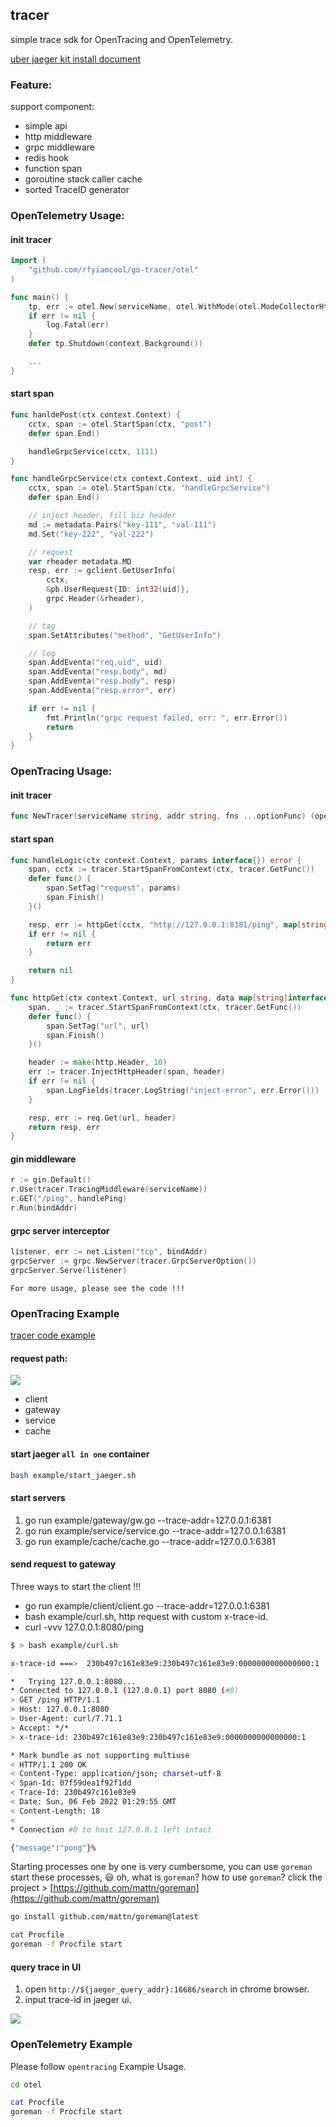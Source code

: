 ## tracer

simple trace sdk for OpenTracing and OpenTelemetry.

[uber jaeger kit install document](./docs/jaeger_install.md)

### Feature:

support component:

- simple api
- http middleware
- grpc middleware
- redis hook
- function span
- goroutine stack caller cache
- sorted TraceID generator

### OpenTelemetry Usage:

#### init tracer

```go
import (
	"github.com/rfyiamcool/go-tracer/otel"
)

func main() {
	tp, err := otel.New(serviceName, otel.WithMode(otel.ModeCollectorHttp), otel.WithAddress(url), otel.WithQueueSize(3000))
	if err != nil {
		log.Fatal(err)
	}
	defer tp.Shutdown(context.Background())

	...
}
```

#### start span

```go
func hanldePost(ctx context.Context) {
	cctx, span := otel.StartSpan(ctx, "post")
	defer span.End()

	handleGrpcService(cctx, 1111)
}

func handleGrpcService(ctx context.Context, uid int) {
	cctx, span := otel.StartSpan(ctx, "handleGrpcService")
	defer span.End()

	// inject header, fill biz header
	md := metadata.Pairs("key-111", "val-111")
	md.Set("key-222", "val-222")

	// request
	var rheader metadata.MD
	resp, err := gclient.GetUserInfo(
		cctx,
		&pb.UserRequest{ID: int32(uid)},
		grpc.Header(&rheader),
	)

	// tag
	span.SetAttributes("method", "GetUserInfo")

	// log
	span.AddEventa("req.uid", uid)
	span.AddEventa("resp.body", md)
	span.AddEventa("resp.body", resp)
	span.AddEventa("resp.error", err)

	if err != nil {
		fmt.Println("grpc request failed, err: ", err.Error())
		return
	}
}
```

### OpenTracing Usage:

#### init tracer

```go
func NewTracer(serviceName string, addr string, fns ...optionFunc) (opentracing.Tracer, io.Closer, error) {
```

#### start span

```go
func handleLogic(ctx context.Context, params interface{}) error {
	span, cctx := tracer.StartSpanFromContext(ctx, tracer.GetFunc())
	defer func() {
		span.SetTag("request", params)
		span.Finish()
	}()

	resp, err := httpGet(cctx, "http://127.0.0.1:8181/ping", map[string]interface{}{"k1": "v1"})
	if err != nil {
		return err
	}

	return nil
}

func httpGet(ctx context.Context, url string, data map[string]interface{}) (*req.Resp, error) {
	span, _ := tracer.StartSpanFromContext(ctx, tracer.GetFunc())
	defer func() {
		span.SetTag("url", url)
		span.Finish()
	}()

	header := make(http.Header, 10)
	err := tracer.InjectHttpHeader(span, header)
	if err != nil {
		span.LogFields(tracer.LogString("inject-error", err.Error()))
	}

	resp, err := req.Get(url, header)
	return resp, err
}
```

#### gin middleware

```go
r := gin.Default()
r.Use(tracer.TracingMiddleware(serviceName))
r.GET("/ping", handlePing)
r.Run(bindAddr)
```

#### grpc server interceptor

```go
listener, err := net.Listen("tcp", bindAddr)
grpcServer := grpc.NewServer(tracer.GrpcServerOption())
grpcServer.Serve(listener)
```

`For more usage, please see the code !!!`

### OpenTracing Example 

[tracer code example](http://git.hualala.com/gopkg/tracer/example/)

#### request path:

![](docs/trace.jpg)

- client
- gateway
- service
- cache

#### start jaeger `all in one` container

```sh
bash example/start_jaeger.sh
```

#### start servers

1. go run example/gateway/gw.go --trace-addr=127.0.0.1:6381
2. go run example/service/service.go --trace-addr=127.0.0.1:6381
3. go run example/cache/cache.go --trace-addr=127.0.0.1:6381

#### send request to gateway

Three ways to start the client !!!

- go run example/client/client.go --trace-addr=127.0.0.1:6381
- bash example/curl.sh, http request with custom x-trace-id.
- curl -vvv 127.0.0.1:8080/ping

```sh
$ > bash example/curl.sh

x-trace-id ===>  230b497c161e83e9:230b497c161e83e9:0000000000000000:1

*   Trying 127.0.0.1:8080...
* Connected to 127.0.0.1 (127.0.0.1) port 8080 (#0)
> GET /ping HTTP/1.1
> Host: 127.0.0.1:8080
> User-Agent: curl/7.71.1
> Accept: */*
> x-trace-id: 230b497c161e83e9:230b497c161e83e9:0000000000000000:1

* Mark bundle as not supporting multiuse
< HTTP/1.1 200 OK
< Content-Type: application/json; charset=utf-8
< Span-Id: 07f59dea1f92f1dd
< Trace-Id: 230b497c161e83e9
< Date: Sun, 06 Feb 2022 01:29:55 GMT
< Content-Length: 18
<
* Connection #0 to host 127.0.0.1 left intact

{"message":"pong"}%
```

Starting processes one by one is very cumbersome, you can use `goreman` start these processes, ‎😃 oh, what is `goreman`? how to use `goreman`? click the project > [https://github.com/mattn/goreman](https://github.com/mattn/goreman)

```sh
go install github.com/mattn/goreman@latest

cat Procfile
goreman -f Procfile start
```

#### query trace in UI

1. open `http://${jaeger_query_addr}:16686/search` in chrome browser.
2. input trace-id in jaeger ui.

![](docs/jaeger_get_trace.jpg)

### OpenTelemetry Example 

Please follow `opentracing` Example Usage.

```sh
cd otel

cat Procfile
goreman -f Procfile start
```
